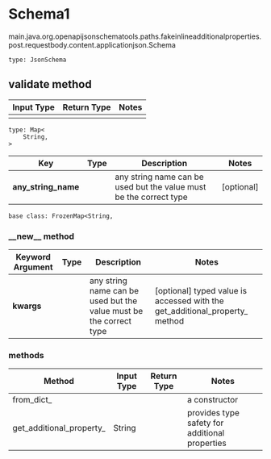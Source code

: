 # Schema1
main.java.org.openapijsonschematools.paths.fakeinlineadditionalproperties.post.requestbody.content.applicationjson.Schema
```
type: JsonSchema
```

## validate method
Input Type | Return Type | Notes
------------ | ------------- | -------------
 |  |

```
type: Map<
    String,
>
```
Key | Type |  Description | Notes
------------ | ------------- | ------------- | -------------
**any_string_name** |  | any string name can be used but the value must be the correct type | [optional]

```
base class: FrozenMap<String, 
```
### &lowbar;&lowbar;new&lowbar;&lowbar; method
Keyword Argument | Type | Description | Notes
---------------- | ---- | ----------- | -----
**kwargs** |  | any string name can be used but the value must be the correct type | [optional] typed value is accessed with the get_additional_property_ method

### methods
Method | Input Type | Return Type | Notes
------ | ---------- | ----------- | ------
from_dict_ |  |  | a constructor
get_additional_property_ | String |  | provides type safety for additional properties
